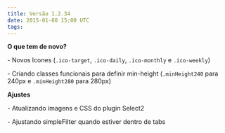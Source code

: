 ```yaml
---
title: Versão 1.2.34
date: 2015-01-08 15:00 UTC
tags:
---
```


**O que tem de novo?**

\- Novos Icones (<code>.ico-target</code>, <code>.ico-daily</code>, <code>.ico-monthly</code> e <code>.ico-weekly</code>)

\- Criando classes funcionais para definir min-height (<code>.minHeight240</code> para 240px e <code>.minHeight280</code> para 280px)

**Ajustes**

\- Atualizando imagens e CSS do plugin Select2

\- Ajustando simpleFilter quando estiver dentro de tabs
